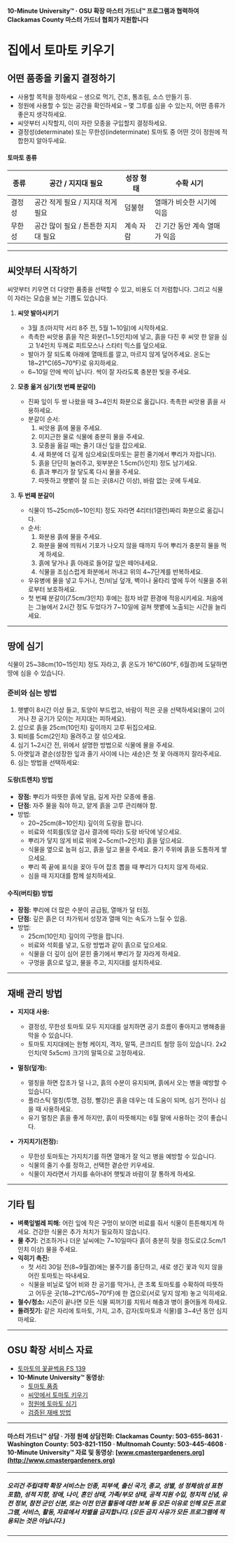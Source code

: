 #### 10-Minute University™ · OSU 확장 마스터 가드너™ 프로그램과 협력하여 Clackamas County 마스터 가드너 협회가 지원합니다

# 집에서 토마토 키우기

## 어떤 품종을 키울지 결정하기

- 사용할 목적을 정하세요 – 생으로 먹기, 건조, 통조림, 소스 만들기 등.
- 정원에 사용할 수 있는 공간을 확인하세요 – 몇 그루를 심을 수 있는지, 어떤 종류가 좋은지 생각하세요.
- 씨앗부터 시작할지, 이미 자란 모종을 구입할지 결정하세요.
- 결정성(determinate) 또는 무한성(indeterminate) 토마토 중 어떤 것이 정원에 적합한지 알아두세요.

#### 토마토 종류

| 종류          | 공간 / 지지대 필요            | 성장 형태       | 수확 시기                        |
|---------------|-----------------------------|----------------|----------------------------------|
| 결정성        | 공간 적게 필요 / 지지대 적게 필요 | 덤불형         | 열매가 비슷한 시기에 익음         |
| 무한성        | 공간 많이 필요 / 튼튼한 지지대 필요 | 계속 자람      | 긴 기간 동안 계속 열매가 익음      |

---

## 씨앗부터 시작하기

씨앗부터 키우면 더 다양한 품종을 선택할 수 있고, 비용도 더 저렴합니다. 그리고 식물이 자라는 모습을 보는 기쁨도 있습니다.

1. **씨앗 발아시키기**
   - 3월 초(마지막 서리 8주 전, 5월 1~10일)에 시작하세요.
   - 촉촉한 씨앗용 흙을 작은 화분(1~1.5인치)에 넣고, 흙을 다진 후 씨앗 한 알을 심고 1/4인치 두께로 피트모스나 스타터 믹스를 덮으세요.
   - 발아가 잘 되도록 아래에 열매트를 깔고, 마르지 않게 덮어주세요. 온도는 18~21°C(65~70°F)로 유지하세요.
   - 6~10일 안에 싹이 납니다. 싹이 잘 자라도록 충분한 빛을 주세요.

2. **모종 옮겨 심기(첫 번째 분갈이)**
   - 진짜 잎이 두 쌍 나왔을 때 3~4인치 화분으로 옮깁니다. 촉촉한 씨앗용 흙을 사용하세요.
   - 분갈이 순서:
     1. 씨앗용 흙에 물을 주세요.
     2. 미지근한 물로 식물에 충분히 물을 주세요.
     3. 모종을 옮길 때는 줄기 대신 잎을 잡으세요.
     4. 새 화분에 더 깊게 심으세요(토마토는 묻힌 줄기에서 뿌리가 자랍니다).
     5. 흙을 단단히 눌러주고, 윗부분은 1.5cm(½인치) 정도 남기세요.
     6. 흙과 뿌리가 잘 닿도록 다시 물을 주세요.
     7. 따뜻하고 햇볕이 잘 드는 곳(8시간 이상), 바람 없는 곳에 두세요.

3. **두 번째 분갈이**
   - 식물이 15~25cm(6~10인치) 정도 자라면 4리터(1갤런)짜리 화분으로 옮깁니다.
   - 순서:
     1. 화분용 흙에 물을 주세요.
     2. 화분을 물에 띄워서 기포가 나오지 않을 때까지 두어 뿌리가 충분히 물을 먹게 하세요.
     3. 흙에 닿거나 흙 아래로 들어갈 잎은 떼어내세요.
     4. 식물을 조심스럽게 화분에서 꺼내고 위의 4~7단계를 반복하세요.
   - 우유병에 물을 넣고 두거나, 천/비닐 덮개, 벽이나 울타리 옆에 두어 식물을 추위로부터 보호하세요.
   - 첫 번째 분갈이(7.5cm/3인치) 후에는 점차 바깥 환경에 적응시키세요. 처음에는 그늘에서 2시간 정도 두었다가 7~10일에 걸쳐 햇볕에 노출되는 시간을 늘리세요.

---

## 땅에 심기

식물이 25~38cm(10~15인치) 정도 자라고, 흙 온도가 16°C(60°F, 6월경)에 도달하면 땅에 심을 수 있습니다.

### 준비와 심는 방법

1. 햇볕이 8시간 이상 들고, 토양이 부드럽고, 바람이 적은 곳을 선택하세요(물이 고이거나 찬 공기가 모이는 저지대는 피하세요).
2. 삽으로 흙을 25cm(10인치) 깊이까지 고루 뒤집으세요.
3. 퇴비를 5cm(2인치) 올려주고 잘 섞으세요.
4. 심기 1~2시간 전, 위에서 설명한 방법으로 식물에 물을 주세요.
5. 아랫잎과 곁순(성장한 잎과 줄기 사이에 나는 새순)은 첫 꽃 아래까지 잘라주세요.
6. 심는 방법을 선택하세요:

#### 도랑(트렌치) 방법

- **장점:** 뿌리가 따뜻한 흙에 닿음, 길게 자란 모종에 좋음.
- **단점:** 자주 물을 줘야 하고, 얕게 흙을 고루 관리해야 함.
- 방법:
  - 20~25cm(8~10인치) 깊이의 도랑을 팝니다.
  - 비료와 석회를(토양 검사 결과에 따라) 도랑 바닥에 넣으세요.
  - 뿌리가 닿지 않게 비료 위에 2~5cm(1~2인치) 흙을 덮으세요.
  - 식물을 옆으로 눕혀 심고, 흙을 덮고 물을 주세요. 줄기 주위에 흙을 도톰하게 쌓으세요.
  - 뿌리 쪽 끝에 표식을 꽂아 두어 잡초 뽑을 때 뿌리가 다치지 않게 하세요.
  - 심을 때 지지대를 함께 설치하세요.

#### 수직(버티컬) 방법

- **장점:** 뿌리에 더 많은 수분이 공급됨, 열매가 덜 터짐.
- **단점:** 깊은 흙은 더 차가워서 성장과 열매 익는 속도가 느릴 수 있음.
- 방법:
  - 25cm(10인치) 깊이의 구멍을 팝니다.
  - 비료와 석회를 넣고, 도랑 방법과 같이 흙으로 덮으세요.
  - 식물을 더 깊이 심어 묻힌 줄기에서 뿌리가 잘 자라게 하세요.
  - 구멍을 흙으로 덮고, 물을 주고, 지지대를 설치하세요.

---

## 재배 관리 방법

- **지지대 사용:**
  - 결정성, 무한성 토마토 모두 지지대를 설치하면 공기 흐름이 좋아지고 병해충을 막을 수 있습니다.
  - 토마토 지지대에는 원형 케이지, 격자, 말뚝, 콘크리트 철망 등이 있습니다. 2x2인치(약 5x5cm) 크기의 말뚝으로 고정하세요.

- **멀칭(덮개):**
  - 멀칭을 하면 잡초가 덜 나고, 흙의 수분이 유지되며, 흙에서 오는 병을 예방할 수 있습니다.
  - 플라스틱 멀칭(투명, 검정, 빨강)은 흙을 데우는 데 도움이 되며, 심기 전이나 심을 때 사용하세요.
  - 유기 멀칭은 흙을 좋게 하지만, 흙이 따뜻해지는 6월 말에 사용하는 것이 좋습니다.

- **가지치기(전정):**
  - 무한성 토마토는 가지치기를 하면 열매가 잘 익고 병을 예방할 수 있습니다.
  - 식물의 줄기 수를 정하고, 선택한 곁순만 키우세요.
  - 식물이 자라면서 가지를 솎아내어 햇빛과 바람이 잘 통하게 하세요.

---

## 기타 팁

- **벼룩잎벌레 피해:** 어린 잎에 작은 구멍이 보이면 비료를 줘서 식물이 튼튼해지게 하세요. 건강한 식물은 추가 처치가 필요하지 않습니다.
- **물 주기:** 건조하거나 더운 날씨에는 7~10일마다 흙이 충분히 젖을 정도로(2.5cm/1인치 이상) 물을 주세요.
- **익히기 촉진:**
  - 첫 서리 30일 전(8~9월경)에는 물주기를 중단하고, 새로 생긴 꽃과 익지 않을 어린 토마토는 따내세요.
  - 식물을 비닐로 덮어 비와 찬 공기를 막거나, 큰 초록 토마토를 수확하여 따뜻하고 어두운 곳(18~21°C/65~70°F)에 한 겹으로(서로 닿지 않게) 놓고 익히세요.
- **철수/청소:** 시즌이 끝나면 모든 식물 찌꺼기를 치워서 해충과 병이 줄어들게 하세요.
- **돌려짓기:** 같은 자리에 토마토, 가지, 고추, 감자(토마토과 식물)를 3~4년 동안 심지 마세요.

---

## OSU 확장 서비스 자료

- [토마토의 꽃끝썩음 FS 139](http://catalog.extension.oregonstate.edu/)
- **10-Minute University™ 동영상:**
  - [토마토 품종](https://www.youtube.com/watch?v=K0Sl3YWDazo)
  - [씨앗에서 토마토 키우기](https://www.youtube.com/watch?v=Zs0lZNMIuzA)
  - [정원에 토마토 심기](https://www.youtube.com/watch?v=Pucpx5fuKdk)
  - [검증된 재배 방법](https://www.youtube.com/watch?v=lpVBg-e_1vE)

---

#### 마스터 가드너™ 상담 · 가정 원예 상담전화: Clackamas County: 503-655-8631 · Washington County: 503-821-1150 · Multnomah County: 503-445-4608 · 10-Minute University™ 자료 및 동영상: [www.cmastergardeners.org](http://www.cmastergardeners.org)

---

##### 오리건 주립대학 확장 서비스는 인종, 피부색, 출신 국가, 종교, 성별, 성 정체성(성 표현 포함), 성적 지향, 장애, 나이, 혼인 상태, 가족/부모 상태, 공적 지원 수입, 정치적 신념, 유전 정보, 참전 군인 신분, 또는 이전 민권 활동에 대한 보복 등 모든 이유로 인해 모든 프로그램, 서비스, 활동, 자료에서 차별을 금지합니다. (모든 금지 사유가 모든 프로그램에 적용되는 것은 아닙니다.)
---